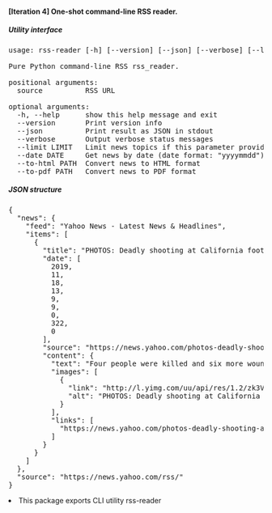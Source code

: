 <h4><b>[Iteration 4] One-shot command-line RSS reader.</b></h4>

<h5>Utility interface</h5>

<pre>
usage: rss-reader [-h] [--version] [--json] [--verbose] [--limit LIMIT] [--date DATE] [--to-html PATH] [--to-pdf PATH] source

Pure Python command-line RSS rss_reader.

positional arguments:
  source          RSS URL

optional arguments:
  -h, --help      show this help message and exit
  --version       Print version info
  --json          Print result as JSON in stdout
  --verbose       Output verbose status messages
  --limit LIMIT   Limit news topics if this parameter provided
  --date DATE     Get news by date (date format: "yyyymmdd")
  --to-html PATH  Convert news to HTML format
  --to-pdf PATH   Convert news to PDF format
</pre>

<h5>JSON structure</h5>
<pre>
{
  "news": {
    "feed": "Yahoo News - Latest News & Headlines",
    "items": [
      {
        "title": "PHOTOS: Deadly shooting at California football party",
        "date": [
          2019,
          11,
          18,
          13,
          9,
          9,
          0,
          322,
          0
        ],
        "source": "https://news.yahoo.com/photos-deadly-shooting-at-california-football-party-130909246.html",
        "content": {
          "text": "Four people were killed and six more wounded when \u201cunknown suspects\u201d sneaked into a backyard filled with people at a party in central California and fired into the crowd, police said.",
          "images": [
            {
              "link": "http://l.yimg.com/uu/api/res/1.2/zk3Vm4IumKHd15y_m9XXFQ--/YXBwaWQ9eXRhY2h5b247aD04Njt3PTEzMDs-/https://media-mbst-pub-ue1.s3.amazonaws.com/creatr-uploaded-images/2019-11/53b14e90-0a03-11ea-9a77-714a8e20d9a5",
              "alt": "PHOTOS: Deadly shooting at California football party"
            }
          ],
          "links": [
            "https://news.yahoo.com/photos-deadly-shooting-at-california-football-party-130909246.html"
          ]
        }
      }
    ]
  },
  "source": "https://news.yahoo.com/rss/"
}
</pre>

<li>This package exports CLI utility rss-reader</li> 